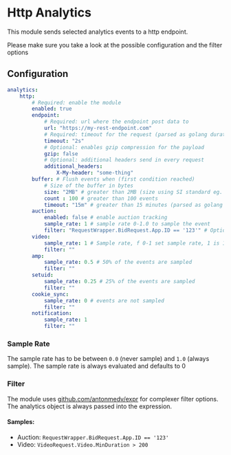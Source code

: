 # Http Analytics

This module sends selected analytics events to a http endpoint.

Please make sure you take a look at the possible configuration and the filter options

## Configuration

```yaml
analytics:
    http:
        # Required: enable the module
        enabled: true
        endpoint: 
            # Required: url where the endpoint post data to
            url: "https://my-rest-endpoint.com"
            # Required: timeout for the request (parsed as golang duration)
            timeout: "2s"
            # Optional: enables gzip compression for the payload
            gzip: false
            # Optional: additional headers send in every request
            additional_headers:
                X-My-header: "some-thing"
        buffer: # Flush events when (first condition reached)
            # Size of the buffer in bytes
            size: "2MB" # greater than 2MB (size using SI standard eg. "44kB", "17MB")
            count : 100 # greater than 100 events
            timeout: "15m" # greater than 15 minutes (parsed as golang duration)
        auction: 
            enabled: false # enable auction tracking
            sample_rate: 1 # sample rate 0-1.0 to sample the event
            filter: "RequestWrapper.BidRequest.App.ID == '123'" # Optional filter
        video:
            sample_rate: 1 # Sample rate, f 0-1 set sample rate, 1 is 100%
            filter: "" 
        amp:
            sample_rate: 0.5 # 50% of the events are sampled
            filter: "" 
        setuid:
            sample_rate: 0.25 # 25% of the events are sampled
            filter: "" 
        cookie_sync:
            sample_rate: 0 # events are not sampled
            filter: "" 
        notification:
            sample_rate: 1
            filter: "" 

```

### Sample Rate

The sample rate has to be between `0.0` (never sample) and `1.0` (always sample). The sample rate is always evaluated and defaults to 0

### Filter

The module uses [github.com/antonmedv/expr](github.com/antonmedv/expr) for complexer filter options. The analytics object is always passed into the expression.

#### Samples:

- Auction: `RequestWrapper.BidRequest.App.ID == '123'`
- Video: `VideoRequest.Video.MinDuration > 200`
